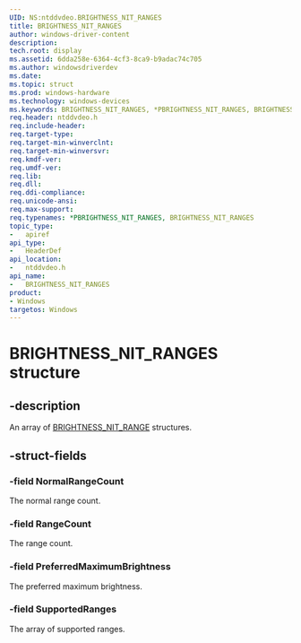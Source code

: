 ```yaml
---
UID: NS:ntddvdeo.BRIGHTNESS_NIT_RANGES
title: BRIGHTNESS_NIT_RANGES
author: windows-driver-content
description:
tech.root: display
ms.assetid: 6dda258e-6364-4cf3-8ca9-b9adac74c705
ms.author: windowsdriverdev
ms.date:
ms.topic: struct
ms.prod: windows-hardware
ms.technology: windows-devices
ms.keywords: BRIGHTNESS_NIT_RANGES, *PBRIGHTNESS_NIT_RANGES, BRIGHTNESS_NIT_RANGES,
req.header: ntddvdeo.h
req.include-header:
req.target-type:
req.target-min-winverclnt:
req.target-min-winversvr:
req.kmdf-ver:
req.umdf-ver:
req.lib:
req.dll:
req.ddi-compliance:
req.unicode-ansi:
req.max-support:
req.typenames: *PBRIGHTNESS_NIT_RANGES, BRIGHTNESS_NIT_RANGES
topic_type:
-	apiref
api_type:
-	HeaderDef
api_location:
-	ntddvdeo.h
api_name:
-	BRIGHTNESS_NIT_RANGES
product: 
- Windows
targetos: Windows
---
```


# BRIGHTNESS_NIT_RANGES structure

## -description

An array of [BRIGHTNESS_NIT_RANGE](ns-ntddvdeo-_brightness_nit_range.md) structures.

## -struct-fields

### -field NormalRangeCount

The normal range count.

### -field RangeCount

The range count.

### -field PreferredMaximumBrightness

The preferred maximum brightness.

### -field SupportedRanges

The array of supported ranges.

